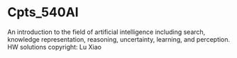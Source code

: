 # Cpts_540AI
An introduction to the field of artificial intelligence including search, knowledge representation, reasoning, uncertainty, learning, and perception.
HW solutions copyright: Lu Xiao
